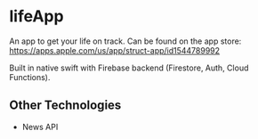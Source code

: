 # lifeApp
An app to get your life on track. Can be found on the app store:
https://apps.apple.com/us/app/struct-app/id1544789992

Built in native swift with Firebase backend (Firestore, Auth, Cloud Functions). 

## Other Technologies
 - News API
